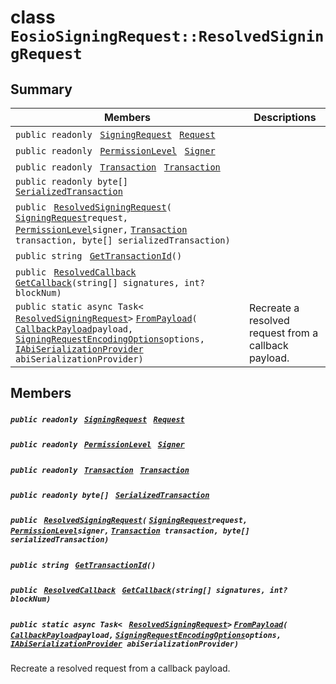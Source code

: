 # class `EosioSigningRequest::ResolvedSigningRequest` 

## Summary

 Members                                | Descriptions                                
----------------------------------------|---------------------------------------------
`public readonly ` [`SigningRequest`](EosioSigningRequest--SigningRequest.md)` ` [`Request`](#class_eosio_signing_request_1_1_resolved_signing_request_1a4666af447650f0245e81089f8a749b5b) | 
`public readonly ` [`PermissionLevel`](EosSharp--Core--Api--v1--PermissionLevel.md)` ` [`Signer`](#class_eosio_signing_request_1_1_resolved_signing_request_1a0a4aac3f0767967dc5d8ba8db946abaa) | 
`public readonly ` [`Transaction`](EosSharp--Core--Api--v1--Transaction.md)` ` [`Transaction`](#class_eosio_signing_request_1_1_resolved_signing_request_1aca647c07a8262daff0e94acb66e91621) | 
`public readonly byte[] ` [`SerializedTransaction`](#class_eosio_signing_request_1_1_resolved_signing_request_1ab6cfe929c322a59f3360d9c195e72d06) | 
`public ` [`ResolvedSigningRequest`](#class_eosio_signing_request_1_1_resolved_signing_request_1a07c31983fda249e2ee6f801164a4e605)`(` [`SigningRequest`](EosioSigningRequest--SigningRequest.md)` request, ` [`PermissionLevel`](EosSharp--Core--Api--v1--PermissionLevel.md)` signer, ` [`Transaction`](EosSharp--Core--Api--v1--Transaction.md)` transaction, byte[] serializedTransaction)` | 
`public string ` [`GetTransactionId`](#class_eosio_signing_request_1_1_resolved_signing_request_1a94044203785090e906fc67365627a703)`()` | 
`public ` [`ResolvedCallback`](EosioSigningRequest--ResolvedCallback.md)` ` [`GetCallback`](#class_eosio_signing_request_1_1_resolved_signing_request_1ad126e303ff168defce630b0fb2dc2bb9)`(string[] signatures, int? blockNum)` | 
`public static async Task< ` [`ResolvedSigningRequest`](#class_eosio_signing_request_1_1_resolved_signing_request)` > ` [`FromPayload`](#class_eosio_signing_request_1_1_resolved_signing_request_1ab4f0cd7d51b327eb9592efd2c988226e)`(` [`CallbackPayload`](EosioSigningRequest--CallbackPayload.md)` payload, ` [`SigningRequestEncodingOptions`](EosioSigningRequest--SigningRequestEncodingOptions.md)` options, ` [`IAbiSerializationProvider`](EosSharp--Core--Providers.md)` abiSerializationProvider)` | Recreate a resolved request from a callback payload.

## Members

##### `public readonly ` [`SigningRequest`](EosioSigningRequest--SigningRequest.md)` ` [`Request`](#class_eosio_signing_request_1_1_resolved_signing_request_1a4666af447650f0245e81089f8a749b5b) 

##### `public readonly ` [`PermissionLevel`](EosSharp--Core--Api--v1--PermissionLevel.md)` ` [`Signer`](#class_eosio_signing_request_1_1_resolved_signing_request_1a0a4aac3f0767967dc5d8ba8db946abaa) 

##### `public readonly ` [`Transaction`](EosSharp--Core--Api--v1--Transaction.md)` ` [`Transaction`](#class_eosio_signing_request_1_1_resolved_signing_request_1aca647c07a8262daff0e94acb66e91621) 

##### `public readonly byte[] ` [`SerializedTransaction`](#class_eosio_signing_request_1_1_resolved_signing_request_1ab6cfe929c322a59f3360d9c195e72d06) 

##### `public ` [`ResolvedSigningRequest`](#class_eosio_signing_request_1_1_resolved_signing_request_1a07c31983fda249e2ee6f801164a4e605)`(` [`SigningRequest`](EosioSigningRequest--SigningRequest.md)` request, ` [`PermissionLevel`](EosSharp--Core--Api--v1--PermissionLevel.md)` signer, ` [`Transaction`](EosSharp--Core--Api--v1--Transaction.md)` transaction, byte[] serializedTransaction)` 

##### `public string ` [`GetTransactionId`](#class_eosio_signing_request_1_1_resolved_signing_request_1a94044203785090e906fc67365627a703)`()` 

##### `public ` [`ResolvedCallback`](EosioSigningRequest--ResolvedCallback.md)` ` [`GetCallback`](#class_eosio_signing_request_1_1_resolved_signing_request_1ad126e303ff168defce630b0fb2dc2bb9)`(string[] signatures, int? blockNum)` 

##### `public static async Task< ` [`ResolvedSigningRequest`](#class_eosio_signing_request_1_1_resolved_signing_request)` > ` [`FromPayload`](#class_eosio_signing_request_1_1_resolved_signing_request_1ab4f0cd7d51b327eb9592efd2c988226e)`(` [`CallbackPayload`](EosioSigningRequest--CallbackPayload.md)` payload, ` [`SigningRequestEncodingOptions`](EosioSigningRequest--SigningRequestEncodingOptions.md)` options, ` [`IAbiSerializationProvider`](EosSharp--Core--Providers.md)` abiSerializationProvider)` 

Recreate a resolved request from a callback payload.

